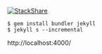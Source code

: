 [![StackShare](https://img.shields.io/badge/tech-stack-0690fa.svg?style=flat)](https://stackshare.io/wbruno/my-stack)


```
$ gem install bundler jekyll
$ jekyll s --incremental
```

http://localhost:4000/
